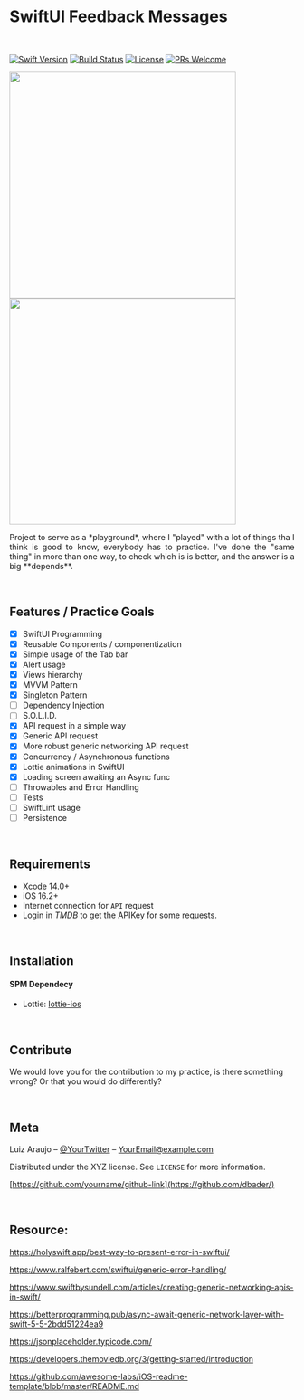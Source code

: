# SwiftUI Feedback Messages

<br />

[![Swift Version][swift-image]][swift-url] [![Build Status][travis-image]][travis-url] [![License][license-image]][license-url] [![PRs Welcome](https://img.shields.io/badge/PRs-welcome-brightgreen.svg?style=flat-square)](http://makeapullrequest.com)


<p align="row">
<img src= "https://media.giphy.com/media/HYOlBKJBqgAfe/giphy.gif" width="400" >
<img src= "https://media.giphy.com/media/HYOlBKJBqgAfe/giphy.gif" width="400" >
</p>

<p align="justify">
    Project to serve as a *playground*, where I "played" with a lot of things tha I think is good to know, everybody has to practice. I've done the "same thing" in more than one way, to check which is is better, and the answer is a big **depends**.
</p>  

<br />

## Features / Practice Goals 
- [x] SwiftUI Programming
- [x] Reusable Components / componentization
- [x] Simple usage of the Tab bar
- [x] Alert usage
- [x] Views hierarchy
- [x] MVVM Pattern
- [x] Singleton Pattern
- [ ] Dependency Injection
- [ ] S.O.L.I.D.
- [x] API request in a simple way
- [x] Generic API request
- [x] More robust generic networking API request
- [x] Concurrency / Asynchronous functions
- [x] Lottie animations in SwiftUI
- [x] Loading screen awaiting an Async func
- [ ] Throwables and Error Handling
- [ ] Tests
- [ ] SwiftLint usage
- [ ] Persistence

<br />

## Requirements
- Xcode 14.0+
- iOS 16.2+
- Internet connection for `API` request
- Login in *TMDB* to get the APIKey for some requests.

<br />

## Installation

#### SPM Dependecy
- Lottie:  [lottie-ios](github.com/airbnb/lottie-ios.git)

<br />

## Contribute

We would love you for the contribution to my practice, is there something wrong? Or that you would do differently?

<br />

## Meta
Luiz Araujo – [@YourTwitter](https://twitter.com/dbader_org) – YourEmail@example.com

  

Distributed under the XYZ license. See ``LICENSE`` for more information.

  

[https://github.com/yourname/github-link](https://github.com/dbader/)

  

[swift-image]:https://img.shields.io/badge/swift-3.0-orange.svg

[swift-url]: https://swift.org/

[license-image]: https://img.shields.io/badge/License-MIT-blue.svg

[license-url]: LICENSE

[travis-image]: https://img.shields.io/travis/dbader/node-datadog-metrics/master.svg?style=flat-square

[travis-url]: https://travis-ci.org/dbader/node-datadog-metrics

[codebeat-image]: https://codebeat.co/badges/c19b47ea-2f9d-45df-8458-b2d952fe9dad

[codebeat-url]: https://codebeat.co/projects/github-com-vsouza-awesomeios-com

  

<br />

## Resource:

https://holyswift.app/best-way-to-present-error-in-swiftui/

https://www.ralfebert.com/swiftui/generic-error-handling/

https://www.swiftbysundell.com/articles/creating-generic-networking-apis-in-swift/

https://betterprogramming.pub/async-await-generic-network-layer-with-swift-5-5-2bdd51224ea9

https://jsonplaceholder.typicode.com/

https://developers.themoviedb.org/3/getting-started/introduction

https://github.com/awesome-labs/iOS-readme-template/blob/master/README.md
